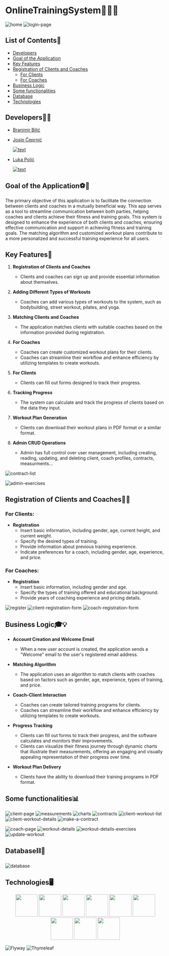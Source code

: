 # OnlineTrainingSystem💪🏋️‍♀️

![home](https://github.com/Cepa95/OnlineTrainingSystem/assets/124800316/9dbf35cf-370d-4d46-916f-830bb709b18c)
![login-page](https://github.com/Cepa95/OnlineTrainingSystem/assets/124800316/c7d24cc9-6f8c-4120-8d8b-82d97d198851)


## List of Contents📜
* [Developers](#developers)
* [Goal of the Application](#goal-of-the-application)
* [Key Features](#key-features)
* [Registration of Clients and Coaches](#registration-of-clients-and-coaches)
  * [For Clients](#for-clients)
  * [For Coaches](#for-coaches)  
* [Business Logic](#business-logic)
* [Some functionalities](#some-functionalities)
* [Database](#database)
* [Technologies](#technologies)


## Developers👨‍💻
* [Branimir Bilić](https://github.com/nebra00)
  
* [Josip Čeprnić](https://github.com/Cepa95)
  
  [![text](https://img.shields.io/badge/LinkedIn-0077B5?style=for-the-badge&logo=linkedin&logoColor=white)](https://www.linkedin.com/in/josip-ceprnic/)
  
* [Luka Polić](https://github.com/PolicLL)
  
  [![text](https://img.shields.io/badge/LinkedIn-0077B5?style=for-the-badge&logo=linkedin&logoColor=white)](https://www.linkedin.com/in/luka-polic-a3a848231/)



## Goal of the Application⚽🥅
The primary objective of this application is to facilitate the connection between clients and coaches in a mutually beneficial way. This app serves as a tool to streamline communication between both parties, helping coaches and clients achieve their fitness and training goals. This system is designed to enhance the experience of both clients and coaches, ensuring effective communication and support in achieving fitness and training goals. The matching algorithm and customized workout plans contribute to a more personalized and successful training experience for all users.

## Key Features🔑

1. **Registration of Clients and Coaches**
   - Clients and coaches can sign up and provide essential information about themselves.

2. **Adding Different Types of Workouts**
   - Coaches can add various types of workouts to the system, such as bodybuilding, street workout, pilates, and yoga.

3. **Matching Clients and Coaches**
   - The application matches clients with suitable coaches based on the information provided during registration.

4. **For Coaches**
   - Coaches can create customized workout plans for their clients.
   - Coaches can streamline their workflow and enhance efficiency by utilizing templates to create workouts.

5. **For Clients**
   - Clients can fill out forms designed to track their progress.

6. **Tracking Progress**
   - The system can calculate and track the progress of clients based on the data they input.

7. **Workout Plan Generation**
   - Clients can download their workout plans in PDF format or a similar format.
     
8. **Admin CRUD Operations**
   - Admin has full control over user management, including creating, reading, updating, and deleting client, coach profiles, contracts, measurments...

     

![contract-list](https://github.com/Cepa95/OnlineTrainingSystem/assets/124800316/08d100e0-4386-4492-9e5e-e16bf4aade97)

![admin-exercises](https://github.com/Cepa95/OnlineTrainingSystem/assets/124800316/43ddf960-7444-479e-a1eb-aaf5832e1457)


## Registration of Clients and Coaches📲📝

### For Clients:

- **Registration**
  - Insert basic information, including gender, age, current height, and current weight.
  - Specify the desired types of training.
  - Provide information about previous training experience.
  - Indicate preferences for a coach, including gender, age, experience, and price.

### For Coaches:

- **Registration**
  - Insert basic information, including gender and age.
  - Specify the types of training offered and educational background.
  - Provide years of coaching experience and pricing details.

![register](https://github.com/Cepa95/OnlineTrainingSystem/assets/124800316/9793e2e5-35a1-4e56-8c85-916d79ef6eb3)
![client-registration-form](https://github.com/Cepa95/OnlineTrainingSystem/assets/124800316/d26b0ea3-e063-437b-b27d-af7aa89ce614)
![coach-registration-form](https://github.com/Cepa95/OnlineTrainingSystem/assets/124800316/6f0632bf-cf11-491b-b760-42ed87b76fa4)



## Business Logic🎓💡

- **Account Creation and Welcome Email**
  - When a new user account is created, the application sends a "Welcome" email to the user's registered email address.

- **Matching Algorithm**
  - The application uses an algorithm to match clients with coaches based on factors such as gender, age, experience, types of training, and price.

- **Coach-Client Interaction**
  - Coaches can create tailored training programs for clients.
  - Coaches can streamline their workflow and enhance efficiency by utilizing templates to create workouts.

- **Progress Tracking**
  - Clients can fill out forms to track their progress, and the software calculates and monitors their improvements.
  - Clients can visualize their fitness journey through dynamic charts that illustrate their measurements, offering an engaging and visually appealing representation of their progress over time.

- **Workout Plan Delivery**
  - Clients have the ability to download their training programs in PDF format.



## Some functionalities📊

![client-page](https://github.com/Cepa95/OnlineTrainingSystem/assets/124800316/09bd3fca-ed70-4ce7-af6e-ddf259fb5865)
![measurements](https://github.com/Cepa95/OnlineTrainingSystem/assets/124800316/9aa65ead-740a-4bb7-ba34-a7b0471a2f7e)
![charts](https://github.com/Cepa95/OnlineTrainingSystem/assets/124800316/33aae7e2-a115-4417-a01c-71916a3bcac8)
![contracts](https://github.com/Cepa95/OnlineTrainingSystem/assets/124800316/b0b49387-bcc4-4dd4-a5b1-4138383b3e7d)
![client-workout-list](https://github.com/Cepa95/OnlineTrainingSystem/assets/124800316/13d43e90-1c88-4cdc-919b-4ab0a77d6a1e)
![client-workout-details](https://github.com/Cepa95/OnlineTrainingSystem/assets/124800316/6fd9479e-2f5c-4b5c-9b9e-3a2756e7ddd0)
![make-a-contract](https://github.com/Cepa95/OnlineTrainingSystem/assets/124800316/4a406b00-c5c1-4f22-a64c-ddeaa6d74ceb)


![coach-page](https://github.com/Cepa95/OnlineTrainingSystem/assets/124800316/42b57039-50aa-48de-a92d-168cd7511dc5)
![workout-details](https://github.com/Cepa95/OnlineTrainingSystem/assets/124800316/31c4cf26-96eb-437e-b3d0-81b4b67cc0b8)
![workout-details-exercises](https://github.com/Cepa95/OnlineTrainingSystem/assets/124800316/47662e1a-82e0-4dbb-8fe9-5ffe37584ff7)
![update-workout](https://github.com/Cepa95/OnlineTrainingSystem/assets/124800316/4792b137-52c1-4879-bd27-176286b71ca5)


## Database⛓🔑
![database](https://github.com/OSS-Java-Seminar-2023/OnlineTrainingSystem/assets/124800316/3826f440-fc49-43d3-a68c-f4211f2fb792)


## Technologies🖥
  <p align="center">
  <img src="https://cdn.jsdelivr.net/gh/devicons/devicon/icons/java/java-original-wordmark.svg" height="70"/>
  <img src="https://cdn.jsdelivr.net/gh/devicons/devicon/icons/spring/spring-original-wordmark.svg" height="70"/>  
  <img src="https://cdn.jsdelivr.net/gh/devicons/devicon/icons/intellij/intellij-original-wordmark.svg" height="70"/> 
  <img src="https://cdn.jsdelivr.net/gh/devicons/devicon/icons/html5/html5-original-wordmark.svg" height="70"/>
  <img src="https://cdn.jsdelivr.net/gh/devicons/devicon/icons/css3/css3-original-wordmark.svg" height="70"/>
  <img src="https://cdn.jsdelivr.net/gh/devicons/devicon/icons/bootstrap/bootstrap-original-wordmark.svg" height="70" />
  <img src="https://cdn.jsdelivr.net/gh/devicons/devicon/icons/javascript/javascript-original.svg" height="70" />
  <img src="https://cdn.jsdelivr.net/gh/devicons/devicon/icons/postgresql/postgresql-original-wordmark.svg" height="70" />
  <img src="https://cdn.jsdelivr.net/gh/devicons/devicon/icons/docker/docker-original-wordmark.svg" height="70"/>

    
  ![Flyway](https://img.shields.io/badge/flyway-flyway?color=red)
  ![Thymeleaf](https://img.shields.io/badge/Thymeleaf-Thymeleaf?color=greem)
  </p>

  


  

